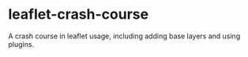 leaflet-crash-course
====================

A crash course in leaflet usage, including adding base layers and using plugins. 

